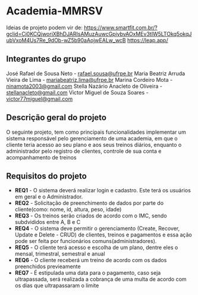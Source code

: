 # Academia-MMRSV

Ideias de projeto podem vir de:
https://www.smartfit.com.br/?gclid=Cj0KCQjworiXBhDJARIsAMuzAuwcGpiybvAOxMEv3tIW5LTOkq5okqJubVxoM4Us7Re_9dOb-wZ5b90aAojwEALw_wcB
https://leap.app/

## Integrantes do grupo
José Rafael de Sousa Neto - rafael.sousa@ufrpe.br
Maria Beatriz Arruda Vieira de Lima - mariabeatriz.lima@ufrpe.br
Marina Cordeiro Mota - ninamota2003@gmail.com
Stella Nazário Anacleto de Oliveira - stellanacleto@gmail.com
Victor Miguel de Souza Soares - victor77miguel@gmail.com

## Descrição geral do projeto 
O seguinte projeto, tem como principais funcionalidades implementar um sistema responsável pelo gerenciamento de uma academia, em que o cliente teria acesso ao seu plano e aos seus treinos diários, enquanto o administrador pelo registro de clientes, controle de sua conta e acompanhamento de treinos

## Requisitos do projeto
 * **REQ1** - O sistema deverá realizar login e cadastro. Este terá os usuários em geral e o Administrador.
 * **REQ2** - Solicitação de preenchimento de dados por parte do cliente(como: nome, id, altura, peso, idade)
 * **REQ3** - Os treinos serão criados de acordo com o IMC, sendo subdvididos entre A, B e C
 * **REQ4** - O sistema deve permitir o gerenciamento (Create, Recover, Update e Delete - CRUD) de clientes, treinos e pagamentos e essa ação pode ser feita por funcionários comuns(administradores).
 * **REQ5** - O cliente terá acesso e escolha de um plano, dentre eles o mensal, trimestral, semestral e anual
 * **REQ6** - O cliente receberá um treino de acordo com os dados preenchidos previeamente
 * **REQ7** - É estipulada uma data para o pagamento, caso seja ultrapassada, será realizada a cobrança de uma multa de acordo com os dias que ultrapassaram o limite
